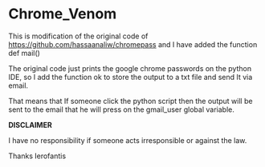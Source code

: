 # Chrome_Venom

This is modification of the original code of https://github.com/hassaanaliw/chromepass and I have added the function def mail()

The original code just prints the google chrome passwords on the python IDE, so I add the function ok to store the output to a txt file and 
send It via email.

That means that If someone click the python script then the output will be sent to the email that he will press on the gmail_user global 
variable.

**DISCLAIMER**

I have no responsibility if someone acts irresponsible or against the law.

Thanks
Ierofantis

